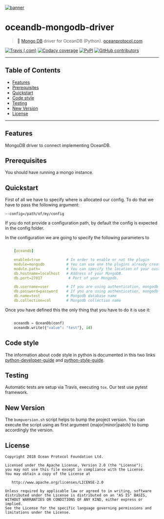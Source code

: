 [![banner](https://raw.githubusercontent.com/oceanprotocol/art/master/github/repo-banner%402x.png)](https://oceanprotocol.com)

# oceandb-mongodb-driver

>    🐳  [Mongo DB](https://www.mongodb.com/) driver for OceanDB (Python).
>    [oceanprotocol.com](https://oceanprotocol.com)

[![Travis (.com)](https://img.shields.io/travis/com/oceanprotocol/oceandb-mongodb-driver.svg)](https://travis-ci.com/oceanprotocol/oceandb-mongodb-driver)
[![Codacy coverage](https://img.shields.io/codacy/coverage/6b8d544ca5064cfeb00e679b265f5ac9.svg)](https://app.codacy.com/project/ocean-protocol/oceandb-mongodb-driver/dashboard)
[![PyPI](https://img.shields.io/pypi/v/oceandb-mongodb-driver.svg)](https://pypi.org/project/oceandb-mongodb-driver/)
[![GitHub contributors](https://img.shields.io/github/contributors/oceanprotocol/oceandb-mongodb-driver.svg)](https://github.com/oceanprotocol/oceandb-mongodb-driver/graphs/contributors)

---

## Table of Contents

  - [Features](#features)
  - [Prerequisites](#prerequisites)
  - [Quickstart](#quickstart)
  - [Code style](#code-style)
  - [Testing](#testing)
  - [New Version](#new-version)
  - [License](#license)

---

## Features

MongoDB driver to connect implementing OceanDB.

## Prerequisites

You should have running a mongo instance.

## Quickstart

First of all we have to specify where is allocated our config.
To do that we have to pass the following argument:

```
--config=/path/of/my/config
```

If you do not provide a configuration path, by default the config is expected in the config folder.

In the configuration we are going to specify the following parameters to

```yaml

    [oceandb]

    enabled=true            # In order to enable or not the plugin
    module=mongodb          # You can use one the plugins already created. Currently we have mongodb and bigchaindb.
    module.path=            # You can specify the location of your custom plugin.
    db.hostname=localhost   # Address of your MongoDB.
    db.port=27017            # Port of your Mongodb.

    db.username=user        # If you are using authentication, mongodb username.
    db.password=password    # If you are using authentication, mongodb password.
    db.name=test            # Mongodb database name
    db.collection=col       # Mongodb collection name

```

Once you have defined this the only thing that you have to do it is use it:

```python

    oceandb = OceanDb(conf)
    oceandb.write({"value": "test"}, id)

```


## Code style

The information about code style in python is documented in this two links [python-developer-guide](https://github.com/oceanprotocol/dev-ocean/blob/master/doc/development/python-developer-guide.md)
and [python-style-guide](https://github.com/oceanprotocol/dev-ocean/blob/master/doc/development/python-style-guide.md).
    
## Testing

Automatic tests are setup via Travis, executing `tox`.
Our test use pytest framework.

## New Version

The `bumpversion.sh` script helps to bump the project version. You can execute the script using as first argument {major|minor|patch} to bump accordingly the version.

## License

```
Copyright 2018 Ocean Protocol Foundation Ltd.

Licensed under the Apache License, Version 2.0 (the "License");
you may not use this file except in compliance with the License.
You may obtain a copy of the License at

   http://www.apache.org/licenses/LICENSE-2.0

Unless required by applicable law or agreed to in writing, software
distributed under the License is distributed on an "AS IS" BASIS,
WITHOUT WARRANTIES OR CONDITIONS OF ANY KIND, either express or implied.
See the License for the specific language governing permissions and
limitations under the License.
